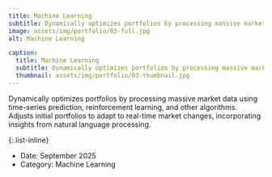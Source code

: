 ```yaml
---
title: Machine Learning
subtitle: Dynamically optimizes portfolios by processing massive market data.
image: assets/img/portfolio/03-full.jpg
alt: Machine Learning

caption:
  title: Machine Learning
  subtitle: Dynamically optimizes portfolios by processing massive market data
  thumbnail: assets/img/portfolio/03-thumbnail.jpg
---
```

Dynamically optimizes portfolios by processing massive market data using time-series prediction, reinforcement learning, and other algorithms.
Adjusts initial portfolios to adapt to real-time market changes, incorporating insights from natural language processing.

{:.list-inline}
- Date: September 2025
- Category: Machine Learning

